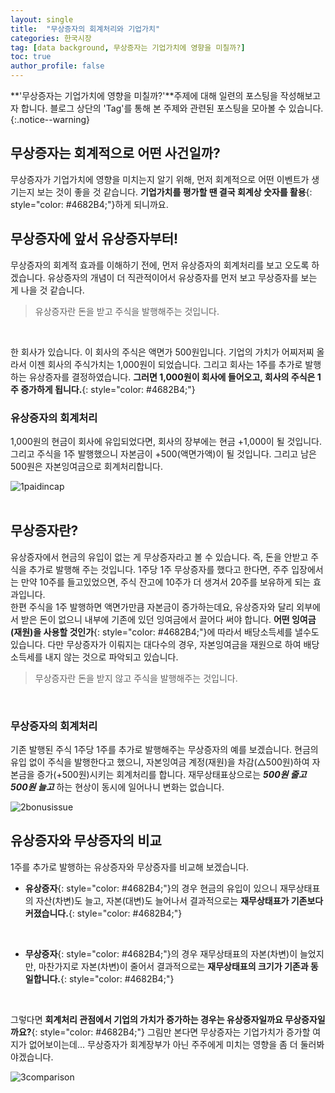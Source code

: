 ```yaml
---
layout: single
title:  "무상증자의 회계처리와 기업가치"
categories: 한국시장
tag: [data background, 무상증자는 기업가치에 영향을 미칠까?]
toc: true
author_profile: false
---
```

<head>
  <style>
    table.dataframe {
      white-space: nowrap;     /* 기본적으로 줄바꿈 방지 */
      width: auto;             /* 컨텐츠에 맞게 너비 자동 조정 */
      min-width: 100%;         /* 최소 너비는 컨테이너 크기 */
      max-width: 400%;         /* 최대 너비 제한 400% */
      max-height: 300px;       /* 최대 높이 */
      display: block;          /* 블록 요소로 표시 */
      overflow-x: auto;        /* 가로 스크롤 */
      overflow-y: auto;        /* 세로 스크롤 */
      font-family: Arial, sans-serif;
      font-size: 0.9rem;
      line-height: 20px;
      text-align: center;
      border: 0px !important;
      margin-bottom: 10px;     /* 하단 여백 */
    }

    /* 모든 셀에 대한 기본 스타일 */
    table.dataframe td, 
    table.dataframe th {
      max-width: 400px;        /* 셀 최대 너비 제한 */
      overflow: hidden;        /* 셀 내용 넘침 처리 */
      text-overflow: ellipsis; /* 넘친 텍스트는 말줄임표로 표시 */
      white-space: nowrap;     /* 기본적으로 줄바꿈 방지 */
      box-sizing: border-box;  /* 패딩과 테두리를 너비에 포함 */
    }

    /* 테이블 헤더 스타일 */
    table.dataframe th {
      text-align: center;
      font-weight: bold;
      padding: 8px;
      position: sticky;        /* 헤더 고정 */
      top: 0;                  /* 헤더 고정 위치 */
      background: #e6f2ff;     /* 파스텔 블루 배경색 */
      z-index: 2;              /* 헤더가 컨텐츠 위에 표시되도록 */
      border-bottom: 1px solid #c6d9f1; /* 헤더 하단 경계선 */
      white-space: nowrap !important; /* 헤더는 항상 줄바꿈 없음 */
    }

    /* 헤더 호버 스타일 */
    table.dataframe th:hover {
      background-color: #d0e4ff; /* 호버 시 약간 더 진한 파스텔 블루 */
      white-space: nowrap !important; /* 호버 시에도 줄바꿈 없음 */
      overflow: visible;
      position: relative;
      z-index: 3;
    }

    /* 데이터 셀 스타일 */
    table.dataframe td {
      text-align: center;
      padding: 8px;
      position: relative; /* 호버 효과를 위한 위치 설정 */
    }

    /* 데이터 셀 호버 스타일 - JavaScript로 긴 내용 감지 및 클래스 추가 */
    table.dataframe td.long-content:hover {
      white-space: normal; /* 긴 내용이 있는 셀만 호버 시 줄바꿈 허용 */
      overflow: visible;
      z-index: 1;
      background-color: white; /* 내용이 다른 셀을 가릴 때 배경색 */
      box-shadow: 0 0 5px rgba(0,0,0,0.1); /* 약간의 그림자 효과 */
    }

    /* 일반 셀 호버 스타일 */
    table.dataframe td:not(.long-content):hover {
      white-space: nowrap !important; /* 짧은 내용이 있는 셀은 호버 시에도 줄바꿈 없음 */
    }

    /* 짝수 행 배경색 */
    table.dataframe tr:nth-child(even) {
      background-color: #f8fbff;
    }

    /* 모든 행에 호버 효과 적용 - 우선순위를 높게 설정 */
    table.dataframe tr:hover {
      background-color: #b8d1f3 !important; /* !important로 짝수행 스타일보다 우선 적용 */
    }

    /* 정렬 가능한 헤더에 대한 스타일 추가 */
    table.dataframe th.sortable {
      cursor: pointer;
      position: relative;
      padding-right: 18px; /* 화살표 공간 확보 */
    }
    
    table.dataframe th.sortable::after {
      content: "↕";
      position: absolute;
      right: 5px;
      top: 50%;
      transform: translateY(-50%);
      opacity: 0.5;
    }
    
    table.dataframe th.sortable.asc::after {
      content: "↑";
      opacity: 1;
    }
    
    table.dataframe th.sortable.desc::after {
      content: "↓";
      opacity: 1;
    }

    .output_prompt {
      overflow: auto;
      font-size: 0.9rem;
      line-height: 1.45;
      border-radius: 0.3rem;
      -webkit-overflow-scrolling: touch;
      padding: 0.8rem;
      margin-top: 0;
      margin-bottom: 15px;
      font: 1rem Consolas, "Liberation Mono", Menlo, Courier, monospace;
      color: $code-text-color;
      border: solid 1px $border-color;
      border-radius: 0.3rem;
      word-break: normal;
      white-space: pre;
    }

    .dataframe tbody tr th:only-of-type {
        vertical-align: middle;
    }

    .dataframe tbody tr th {
        vertical-align: top;
    }

    .dataframe thead th {
        text-align: center !important;
        padding: 8px;
    }

    .page__content p {
        margin: 0 0 10px !important;
    }


    .page__content p > strong {
      font-size: 1.0rem !important;
    }

    .notice--success {
    font-size: 1.2rem !important; 
    }

    .notice--info {
    font-size: 1.2rem !important; 
    }

    .notice--warning {
    font-size: 1.0rem !important;
    }
  </style>
  
  <!-- 테이블 정렬을 위한 JavaScript 추가 -->
  <script>
    document.addEventListener('DOMContentLoaded', function() {
      // 모든 dataframe 테이블의 헤더에 정렬 기능 추가
      const tables = document.querySelectorAll('table.dataframe');
      
      tables.forEach(function(table) {
        const headers = table.querySelectorAll('thead th');
        
        // 긴 내용이 있는 셀 감지하여 클래스 추가
        const dataCells = table.querySelectorAll('tbody td');
        dataCells.forEach(function(cell) {
          // 셀의 실제 내용 길이와 표시 너비 비교
          const cellContent = cell.textContent;
          
          // 임시 요소를 만들어 내용 너비 측정
          const tempSpan = document.createElement('span');
          tempSpan.style.visibility = 'hidden';
          tempSpan.style.position = 'absolute';
          tempSpan.style.whiteSpace = 'nowrap';
          tempSpan.style.font = window.getComputedStyle(cell).font;
          tempSpan.textContent = cellContent;
          document.body.appendChild(tempSpan);
          
          // 내용 너비가 셀 최대 너비(400px)를 초과하면 long-content 클래스 추가
          const contentWidth = tempSpan.getBoundingClientRect().width;
          if (contentWidth > 380) { // 약간의 여유 제공 (400px - 패딩)
            cell.classList.add('long-content');
          }
          
          // 임시 요소 제거
          document.body.removeChild(tempSpan);
        });
        
        headers.forEach(function(header, index) {
          // 헤더에 정렬 가능 클래스 추가
          header.classList.add('sortable');
          
          // 헤더 클릭 이벤트 리스너 추가
          header.addEventListener('click', function() {
            const isAsc = this.classList.contains('asc');
            const direction = isAsc ? 'desc' : 'asc';
            
            // 모든 헤더에서 정렬 클래스 제거
            headers.forEach(h => {
              h.classList.remove('asc', 'desc');
            });
            
            // 클릭된 헤더에 정렬 방향 클래스 추가
            this.classList.add(direction);
            
            // 테이블 정렬 실행
            sortTable(table, index, direction);
          });
        });
      });
      
      // 테이블 정렬 함수
      function sortTable(table, colIndex, direction) {
        const tbody = table.querySelector('tbody');
        if (!tbody) return; // tbody가 없으면 중단
        
        const rows = Array.from(tbody.querySelectorAll('tr'));
        
        // 행 정렬
        rows.sort(function(rowA, rowB) {
          // 현재 열의 셀 가져오기
          const cellsA = rowA.querySelectorAll('td, th');
          const cellsB = rowB.querySelectorAll('td, th');
          
          // index 범위 확인
          if (colIndex >= cellsA.length || colIndex >= cellsB.length) return 0;
          
          const cellA = cellsA[colIndex].textContent.trim();
          const cellB = cellsB[colIndex].textContent.trim();
          
          // 날짜 형식 확인 (YYYY-MM-DD 또는 YYYY/MM/DD)
          const dateRegex = /^(\d{4}[-\/]\d{2}[-\/]\d{2}|\d{2}[-\/]\d{2}[-\/]\d{4})$/;
          if (dateRegex.test(cellA) && dateRegex.test(cellB)) {
            const dateA = new Date(cellA);
            const dateB = new Date(cellB);
            return direction === 'asc' ? dateA - dateB : dateB - dateA;
          }
          
          // 숫자인 경우 숫자 정렬
          if (!isNaN(parseFloat(cellA)) && !isNaN(parseFloat(cellB))) {
            return direction === 'asc' 
              ? parseFloat(cellA) - parseFloat(cellB)
              : parseFloat(cellB) - parseFloat(cellA);
          }
          
          // 일반 문자열 정렬
          return direction === 'asc'
            ? cellA.localeCompare(cellB)
            : cellB.localeCompare(cellA);
        });
        
        // 정렬된 행을 테이블에 다시 추가
        rows.forEach(function(row) {
          tbody.appendChild(row);
        });
        
        // 정렬 후 다시 길이 검사 (필요한 경우)
        const dataCells = table.querySelectorAll('tbody td');
        dataCells.forEach(function(cell) {
          if (!cell.classList.contains('long-content')) return;
          
          // 셀 내용이 여전히 길면 long-content 클래스 유지, 아니면 제거
          const cellContent = cell.textContent;
          const tempSpan = document.createElement('span');
          tempSpan.style.visibility = 'hidden';
          tempSpan.style.position = 'absolute';
          tempSpan.style.whiteSpace = 'nowrap';
          tempSpan.style.font = window.getComputedStyle(cell).font;
          tempSpan.textContent = cellContent;
          document.body.appendChild(tempSpan);
          
          const contentWidth = tempSpan.getBoundingClientRect().width;
          if (contentWidth <= 380) {
            cell.classList.remove('long-content');
          }
          
          document.body.removeChild(tempSpan);
        });
      }
    });
  </script>
</head>


**'무상증자는 기업가치에 영향을 미칠까?'**주제에 대해 일련의 포스팅을 작성해보고자 합니다. 블로그 상단의 'Tag'를 통해 본 주제와 관련된 포스팅을 모아볼 수 있습니다.
{:.notice--warning}


## 무상증자는 회계적으로 어떤 사건일까?

무상증자가 기업가치에 영향을 미치는지 알기 위해, 먼저 회계적으로 어떤 이벤트가 생기는지 보는 것이 좋을 것 같습니다. **기업가치를 평가할 땐 결국 회계상 숫자를 활용**{: style="color: #4682B4;"}하게 되니까요.

## 무상증자에 앞서 유상증자부터!

무상증자의 회계적 효과를 이해하기 전에, 먼저 유상증자의 회계처리를 보고 오도록 하겠습니다. 유상증자의 개념이 더 직관적이어서 유상증자를 먼저 보고 무상증자를 보는 게 나을 것 같습니다.<br>
> 유상증자란 돈을 받고 주식을 발행해주는 것입니다.

<br>

한 회사가 있습니다. 이 회사의 주식은 액면가 500원입니다. 기업의 가치가 어찌저찌 올라서 이젠 회사의 주식가치는 1,000원이 되었습니다. 그리고 회사는 1주를 추가로 발행하는 유상증자를 결정하였습니다. **그러면 1,000원이 회사에 들어오고, 회사의 주식은 1주 증가하게 됩니다.**{: style="color: #4682B4;"}
<br>

### 유상증자의 회계처리

1,000원의 현금이 회사에 유입되었다면, 회사의 장부에는 현금 +1,000이 될 것입니다. 그리고 주식을 1주 발행했으니 자본금이 +500(액면가액)이 될 것입니다. 그리고 남은 500원은 자본잉여금으로 회계처리합니다.<br>

![1paidincap]({{site.url}}/assets/images/2025-01-27-bonusissue/1paidincap.png)<br><br>


## 무상증자란?

유상증자에서 현금의 유입이 없는 게 무상증자라고 볼 수 있습니다. 즉, 돈을 안받고 주식을 추가로 발행해 주는 것입니다. 1주당 1주 무상증자를 했다고 한다면, 주주 입장에서는 만약 10주를 들고있었으면, 주식 잔고에 10주가 더 생겨서 20주를 보유하게 되는 효과입니다.<br>
한편 주식을 1주 발행하면 액면가만큼 자본금이 증가하는데요, 유상증자와 달리 외부에서 받은 돈이 없으니 내부에 기존에 있던 잉여금에서 끌어다 써야 합니다. **어떤 잉여금(재원)을 사용할 것인가**{: style="color: #4682B4;"}에 따라서 배당소득세를 낼수도 있습니다. 다만 무상증자가 이뤄지는 대다수의 경우, 자본잉여금을 재원으로 하여 배당소득세를 내지 않는 것으로 파악되고 있습니다.
<br>
> 무상증자란 돈을 받지 않고 주식을 발행해주는 것입니다.
<br>

### 무상증자의 회계처리

기존 발행된 주식 1주당 1주를 추가로 발행해주는 무상증자의 예를 보겠습니다. 현금의 유입 없이 주식을 발행한다고 했으니, 자본잉여금 계정(재원)을 차감(△500원)하여 자본금을 증가(+500원)시키는 회계처리를 합니다. 재무상태표상으로는 ***500원 줄고 500원 늘고*** 하는 현상이 동시에 일어나니 변화는 없습니다.<br>


![2bonusissue]({{site.url}}/assets/images/2025-01-27-bonusissue/2bonusissue.png)<br>


## 유상증자와 무상증자의 비교

1주를 추가로 발행하는 유상증자와 무상증자를 비교해 보겠습니다. <br>
* **유상증자**{: style="color: #4682B4;"}의 경우 현금의 유입이 있으니 재무상태표의 자산(차변)도 늘고, 자본(대변)도 늘어나서 결과적으로는 **재무상태표가 기존보다 커졌습니다.**{: style="color: #4682B4;"}
<br>

* **무상증자**{: style="color: #4682B4;"}의 경우 재무상태표의 자본(차변)이 늘었지만, 마찬가지로 자본(차변)이 줄어서 결과적으로는 **재무상태표의 크기가 기존과 동일합니다.**{: style="color: #4682B4;"}
<br>

그렇다면 **회계처리 관점에서 기업의 가치가 증가하는 경우는 유상증자일까요 무상증자일까요?**{: style="color: #4682B4;"} 그림만 본다면 무상증자는 기업가치가 증가할 여지가 없어보이는데... 무상증자가 회계장부가 아닌 주주에게 미치는 영향을 좀 더 둘러봐야겠습니다.
<br>

![3comparison]({{site.url}}/assets/images/2025-01-27-bonusissue/3comparison.png)<br><br>



